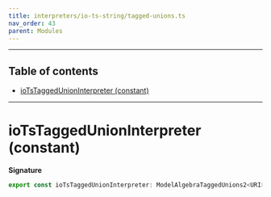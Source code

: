 ```yaml
---
title: interpreters/io-ts-string/tagged-unions.ts
nav_order: 43
parent: Modules
---
```


---

<h2 class="text-delta">Table of contents</h2>

- [ioTsTaggedUnionInterpreter (constant)](#iotsstringtaggedunioninterpreter-constant)

---

# ioTsTaggedUnionInterpreter (constant)

**Signature**

```ts
export const ioTsTaggedUnionInterpreter: ModelAlgebraTaggedUnions2<URI> = ...
```

